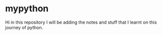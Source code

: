 # mypython
Hi in this repository I will be adding the notes and stuff that I learnt on this journey of python.

